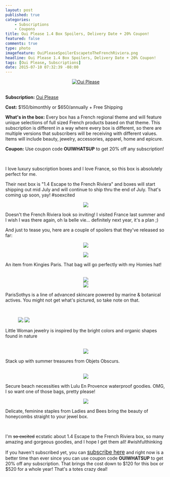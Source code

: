 ```yaml
---
layout: post
published: true
categories: 
    - Subscriptions
    - Coupons
title: Oui Please 1.4 Box Spoilers, Delivery Date + 20% Coupon!
featured: false
comments: true
type: photo
imagefeature: OuiPleaseSpoilerEscapetoTheFrenchRiviera.png
headline: Oui Please 1.4 Box Spoilers, Delivery Date + 20% Coupon!
tags: [Oui Please, Subscriptions]
date: 2015-07-10 07:32:39 -08:00
---
```


<center><a href="http://ouiplease.com" target="_blank">
<img src="/images/OuiPleaseLogo.jpg" border="0" style="border:none;max-width:100%;" alt="Oui Please" />
</a></center>
<br>
<p><b>Subscription:</b> <a href="http://ouiplease.com" target="_blank">Oui Please</a></p>
<p><b>Cost:</b> $150/bimonthly or $650/annually + Free Shipping</p>
<p><b>What's in the box:</b> Every box has a French regional theme and will feature unique selections of full sized French products based on that theme. This subscription is different in a way where every box is different, so there are multiple versions that subscribers will be receiving with different values. Items will include beauty, jewelry, accessories, apparel, home and epicure.</p>
<p><b>Coupon:</b> Use coupon code <b>OUIWHATSUP</b> to get 20% off any subscription!</p>
<br>

<p>I love luxury subscription boxes and I love France, so this box is absolutely perfect for me.</p>

<p><i class="icon-dropbox"></i> Their next box is "1.4 Escape to the French Riviera" and boxes will start shipping out mid July and will continue to ship thru the end of July. That's coming up soon, yay! #soexcited</p>

<p><center><img src='/images/OuiPleaseEscapeTotheFrenchRiviera2.jpg'></center></p>

<p>Doesn't the French Riviera look so inviting! I visited France last summer and I wish I was there again, oh la belle vie... definitely next year, it's a plan ;)</p>

<p>And just to tease you, here are a couple of spoilers that they've released so far:</p>

<center><img src='/images/OuiPleaseSpoilerEscapetoTheFrenchRiviera.png'></center>
<p><center><img src='/images/OuiPleaseKingiesParis.png'></center></p>
<p>An item from Kingies Paris. That bag will go perfectly with my Homies hat!</p>
<br>

<center><img src='/images/OuiPleaseSothys.png'></center>
<center><img src='/images/OuiPleaseParisSothys.png'></center>
<p>ParisSothys is a line of advanced skincare powered by marine & botanical actives. You might not get what's pictured, so take note on that.</p>
<br>

<figure class="half">
        <img src='/images/OuiPleaseLittleWomanJewelry.png'>
        <img src='/images/OuiPleaseLittleWomanJewelry2.png'>
</figure>
<p>Little Woman jewelry is inspired by the bright colors and organic shapes found in nature</p>
<br>

<center><img src='/images/OuiPleaseObjetsObscurs.png'></center>
<p>Stack up with summer treasures from Objets Obscurs.</p>
<br>

<center><img src='/images/OuiPleaseLuluEnProvence.png'></center>
<p>Secure beach necessities with Lulu En Provence waterproof goodies. OMG, I so want one of those bags, pretty please!</p>

<center><img src='/images/OuiPleaseLadiesAndBees.png'></center>
<p>Delicate, feminine staples from Ladies and Bees bring the beauty of honeycombs straight to your jewel box.</p>
<br>

<p><i class="icon-exclamation-sign"></i> I'm <strike>so excited</strike> ecstatic about 1.4 Escape to the French Riviera box,  so many amazing and gorgeous goodies, and I hope I get them all! #wishfulthinking</p>

<p>If you haven't subscribed yet, you can <a href="http://ouiplease.com" target="_blank"><big>subscribe here</big></a> and right now is a better time than ever since you can use coupon code <b>OUIWHATSUP</b> to get 20% off any subscription. That brings the cost down to $120 for this box or $520 for a whole year! That's a totes crazy deal!</p>
